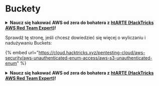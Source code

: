 # Buckety

<details>

<summary><strong>Naucz się hakować AWS od zera do bohatera z</strong> <a href="https://training.hacktricks.xyz/courses/arte"><strong>htARTE (HackTricks AWS Red Team Expert)</strong></a><strong>!</strong></summary>

Inne sposoby wsparcia HackTricks:

* Jeśli chcesz zobaczyć swoją **firmę reklamowaną w HackTricks** lub **pobrać HackTricks w formacie PDF**, sprawdź [**PLAN SUBSKRYPCJI**](https://github.com/sponsors/carlospolop)!
* Zdobądź [**oficjalne gadżety PEASS & HackTricks**](https://peass.creator-spring.com)
* Odkryj [**Rodzinę PEASS**](https://opensea.io/collection/the-peass-family), naszą kolekcję ekskluzywnych [**NFT**](https://opensea.io/collection/the-peass-family)
* **Dołącz do** 💬 [**grupy Discord**](https://discord.gg/hRep4RUj7f) lub [**grupy telegramowej**](https://t.me/peass) lub **śledź** nas na **Twitterze** 🐦 [**@carlospolopm**](https://twitter.com/hacktricks_live)**.**
* **Podziel się swoimi sztuczkami hakerskimi, przesyłając PR-y do** [**HackTricks**](https://github.com/carlospolop/hacktricks) i [**HackTricks Cloud**](https://github.com/carlospolop/hacktricks-cloud) repozytoriów github.

</details>

Sprawdź tę stronę, jeśli chcesz dowiedzieć się więcej o wyliczaniu i nadużywaniu Buckets:

{% embed url="https://cloud.hacktricks.xyz/pentesting-cloud/aws-security/aws-unauthenticated-enum-access/aws-s3-unauthenticated-enum" %}

<details>

<summary><strong>Naucz się hakować AWS od zera do bohatera z</strong> <a href="https://training.hacktricks.xyz/courses/arte"><strong>htARTE (HackTricks AWS Red Team Expert)</strong></a><strong>!</strong></summary>

Inne sposoby wsparcia HackTricks:

* Jeśli chcesz zobaczyć swoją **firmę reklamowaną w HackTricks** lub **pobrać HackTricks w formacie PDF**, sprawdź [**PLAN SUBSKRYPCJI**](https://github.com/sponsors/carlospolop)!
* Zdobądź [**oficjalne gadżety PEASS & HackTricks**](https://peass.creator-spring.com)
* Odkryj [**Rodzinę PEASS**](https://opensea.io/collection/the-peass-family), naszą kolekcję ekskluzywnych [**NFT**](https://opensea.io/collection/the-peass-family)
* **Dołącz do** 💬 [**grupy Discord**](https://discord.gg/hRep4RUj7f) lub [**grupy telegramowej**](https://t.me/peass) lub **śledź** nas na **Twitterze** 🐦 [**@carlospolopm**](https://twitter.com/hacktricks_live)**.**
* **Podziel się swoimi sztuczkami hakerskimi, przesyłając PR-y do** [**HackTricks**](https://github.com/carlospolop/hacktricks) i [**HackTricks Cloud**](https://github.com/carlospolop/hacktricks-cloud) repozytoriów github.

</details>
